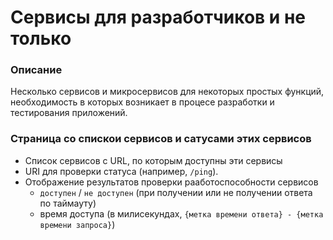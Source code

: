 # Сервисы для разработчиков и не только

### Описание

Несколько сервисов и микросервисов для некоторых простых функций, необходимость в которых возникает 
в процесе разработки и тестирования приложений.

### Страница со спискои сервисов и сатусами этих сервисов

- Cписок сервисов с URL, по которым доступны эти сервисы 
- URI для проверки статуса (например, `/ping`).
- Отображение результатов проверки рааботоспособности сервисов
  - `доступен` / `не доступен` (при получении или не получении ответа по таймауту)
  - время доступа (в милисекундах, `{метка времени ответа} - {метка времени запроса}`)
